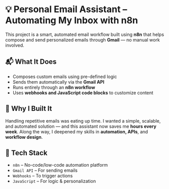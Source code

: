 # 💡 Personal Email Assistant – Automating My Inbox with n8n

This project is a smart, automated email workflow built using **n8n** that helps compose and send personalized emails through **Gmail** — no manual work involved.

## 📬 What It Does

- Composes custom emails using pre-defined logic
- Sends them automatically via the **Gmail API**
- Runs entirely through an **n8n workflow**
- Uses **webhooks and JavaScript code blocks** to customize content

## 🎯 Why I Built It

Handling repetitive emails was eating up time. I wanted a simple, scalable, and automated solution — and this assistant now saves me **hours every week**. Along the way, I deepened my skills in **automation, APIs**, and **workflow design**.

## 🧠 Tech Stack
- `n8n` – No-code/low-code automation platform  
- `Gmail API` – For sending emails  
- `Webhooks` – To trigger actions  
- `JavaScript` – For logic & personalization
